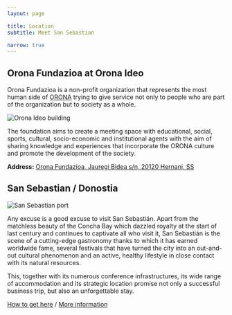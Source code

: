 ```yaml
---
layout: page

title: Location
subtitle: Meet San Sebastian

narrow: true
---
```



## Orona Fundazioa at Orona Ideo

Orona Fundazioa is a non-profit organization that represents the most human side of [ORONA](http://www.orona.es/es-es) trying to give service not only to people who are part of the organization but to society as a whole.

![Orona Ideo building](/assets/img/orona_0.jpg)

The foundation aims to create a meeting space with educational, social, sports, cultural, socio-economic and institutional agents with the aim of sharing knowledge and experiences that incorporate the ORONA culture and promote the development of the society.

<div class="alert alert--info">
    <p>
        <strong class="alert__title">Address:</strong>
        <a href="https://goo.gl/maps/BzrKBC13VWp">Orona Fundazioa, Jauregi Bidea s/n, 20120 Hernani, SS</a>
    </p>
</div>



## San Sebastian / Donostia
![San Sebastian port](https://www.sansebastiancongress.com/images/cbureau/ciudad-de-negocios.jpg "San Sebastian port")

Any excuse is a good excuse to visit San Sebastián. Apart from the matchless beauty of the Concha Bay which dazzled royalty at the start of last century and continues to captivate all who visit it, San Sebastián is the scene of a cutting-edge gastronomy thanks to which it has earned worldwide fame, several festivals that have turned the city into an out-and-out cultural phenomenon and an active, healthy lifestyle in close contact with its natural resources.

This, together with its numerous conference infrastructures, its wide range of accommodation and its strategic location promise not only a successful business trip, but also an unforgettable stay.

[How to get here](https://www.sansebastiancongress.com/en/mice-city/how-to-get-here)
/ [More information](https://www.sansebastianturismo.com/en/)
